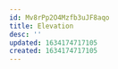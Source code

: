 ```yaml
---
id: Mv8rPp2O4Mzfb3uJF8aqo
title: Elevation
desc: ''
updated: 1634174717105
created: 1634174717105
---
```


